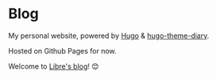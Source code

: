 # Blog

My personal website, powered by [Hugo](https://gohugo.io) & [hugo-theme-diary](https://github.com/AmazingRise/hugo-theme-diary).

Hosted on Github Pages for now.

Welcome to [Libre's blog](https://www.libre.fun)! :blush:
